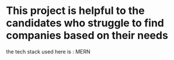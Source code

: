 # This project is helpful to the candidates who struggle to find companies based on their needs

the tech stack used here is : MERN 


